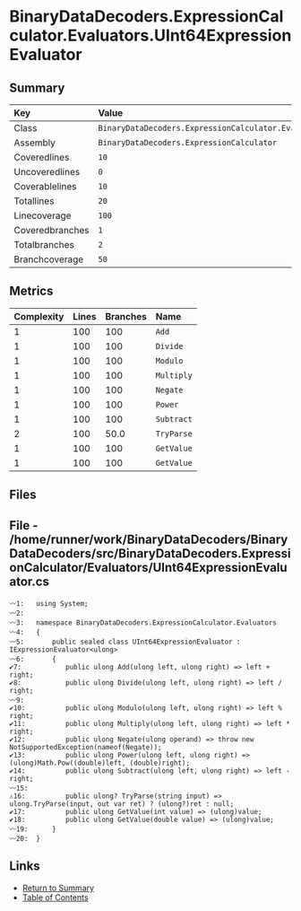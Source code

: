 ﻿# BinaryDataDecoders.ExpressionCalculator.Evaluators.UInt64ExpressionEvaluator

## Summary

| Key             | Value                                                                          |
| :-------------- | :----------------------------------------------------------------------------- |
| Class           | `BinaryDataDecoders.ExpressionCalculator.Evaluators.UInt64ExpressionEvaluator` |
| Assembly        | `BinaryDataDecoders.ExpressionCalculator`                                      |
| Coveredlines    | `10`                                                                           |
| Uncoveredlines  | `0`                                                                            |
| Coverablelines  | `10`                                                                           |
| Totallines      | `20`                                                                           |
| Linecoverage    | `100`                                                                          |
| Coveredbranches | `1`                                                                            |
| Totalbranches   | `2`                                                                            |
| Branchcoverage  | `50`                                                                           |

## Metrics

| Complexity | Lines | Branches | Name       |
| :--------- | :---- | :------- | :--------- |
| 1          | 100   | 100      | `Add`      |
| 1          | 100   | 100      | `Divide`   |
| 1          | 100   | 100      | `Modulo`   |
| 1          | 100   | 100      | `Multiply` |
| 1          | 100   | 100      | `Negate`   |
| 1          | 100   | 100      | `Power`    |
| 1          | 100   | 100      | `Subtract` |
| 2          | 100   | 50.0     | `TryParse` |
| 1          | 100   | 100      | `GetValue` |
| 1          | 100   | 100      | `GetValue` |

## Files

## File - /home/runner/work/BinaryDataDecoders/BinaryDataDecoders/src/BinaryDataDecoders.ExpressionCalculator/Evaluators/UInt64ExpressionEvaluator.cs

```CSharp
〰1:   using System;
〰2:   
〰3:   namespace BinaryDataDecoders.ExpressionCalculator.Evaluators
〰4:   {
〰5:       public sealed class UInt64ExpressionEvaluator : IExpressionEvaluator<ulong>
〰6:       {
✔7:           public ulong Add(ulong left, ulong right) => left + right;
✔8:           public ulong Divide(ulong left, ulong right) => left / right;
〰9:   
✔10:          public ulong Modulo(ulong left, ulong right) => left % right;
✔11:          public ulong Multiply(ulong left, ulong right) => left * right;
✔12:          public ulong Negate(ulong operand) => throw new NotSupportedException(nameof(Negate));
✔13:          public ulong Power(ulong left, ulong right) => (ulong)Math.Pow((double)left, (double)right);
✔14:          public ulong Subtract(ulong left, ulong right) => left - right;
〰15:  
⚠16:          public ulong? TryParse(string input) => ulong.TryParse(input, out var ret) ? (ulong?)ret : null;
✔17:          public ulong GetValue(int value) => (ulong)value;
✔18:          public ulong GetValue(double value) => (ulong)value;
〰19:      }
〰20:  }
```

## Links

* [Return to Summary](Summary.md)
* [Table of Contents](../TOC.md)

